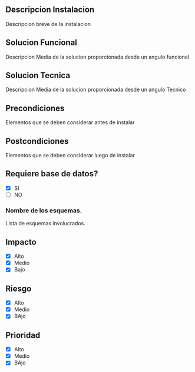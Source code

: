 ## Descripcion Instalacion
Descripcion breve de la instalacion

## Solucion Funcional
Descripcion Media de la solucion proporcionada desde un angulo funcional

## Solucion Tecnica
Descripcion Media de la solucion proporcionada desde un angulo Tecnico

## Precondiciones
Elementos que se deben considerar antes de instalar

## Postcondiciones
Elementos que se deben considerar luego de instalar

## Requiere base de datos?
- [x] SI
- [ ] NO

### Nombre de los esquemas.
Lista de esquemas involucrados.

## Impacto
- [x] Alto
- [x] Medio
- [x] Bajo

## Riesgo
- [x] Alto
- [x] Medio
- [x] BAjo

## Prioridad
- [x] Alto
- [x] Medio
- [x] BAjo
